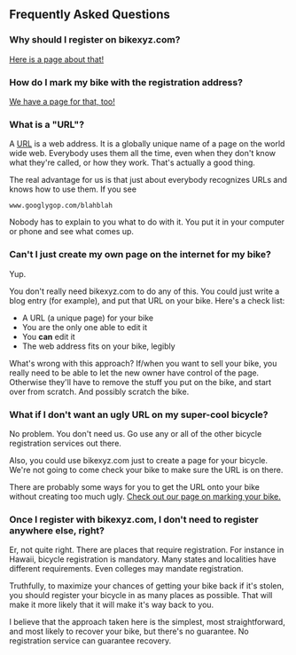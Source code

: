 ## Frequently Asked Questions

### Why should I register on bikexyz.com?

[Here is a page about that!](/faq/why)

### How do I mark my bike with the registration address?

[We have a page for that, too!](/faq/marking)


### What is a "URL"?

A [URL](http://en.wikipedia.org/wiki/Uniform_resource_locator) is a web address.
It is a globally unique name of a page on the world wide web.
Everybody uses them all the time, even when they don't know what
they're called, or how they work. That's actually a good thing.

The real advantage for us is that just about everybody recognizes URLs
and knows how to use them.  If you see

    www.googlygop.com/blahblah
    
Nobody has to explain to you what to do with it. You put it in your computer or phone and see
what comes up.

### Can't I just create my own page on the internet for my bike?

Yup.

You don't really need bikexyz.com to do any of this. You could just write a blog entry (for example), and put that URL on your bike. Here's a check list:

* A URL (a unique page) for your bike
* You are the only one able to edit it
* You **can** edit it
* The web address fits on your bike, legibly

What's wrong with this approach? If/when you want to sell your bike, you really need to be
able to let the new owner have control of the page. Otherwise they'll have to remove the
stuff you put on the bike, and start over from scratch. And possibly scratch the bike.

### What if I don't want an ugly URL on my super-cool bicycle?

No problem. You don't need us. Go use any or all of the other bicycle registration services
out there.

Also, you could use bikexyz.com just to create a page for your bicycle. We're not going to
come check your bike to make sure the URL is on there.

There are probably some ways for you to get the URL onto your bike without creating too much ugly.
[Check out our page on marking your bike.](/marking)



### Once I register with bikexyz.com, I don't need to register anywhere else, right?

Er, not quite right. There are places that require registration. For instance in Hawaii, bicycle registration is mandatory. Many states and localities have different requirements. Even colleges may mandate registration.

Truthfully, to maximize your chances of getting your bike back if it's stolen, you should register your bicycle in as many places as possible. That will make it more likely that it will make it's way back to you.

I believe that the approach taken here is the simplest, most straightforward, and most 
likely to recover your bike, but there's no guarantee. No registration service can guarantee recovery.



